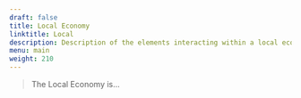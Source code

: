 ```yaml
---
draft: false
title: Local Economy
linktitle: Local
description: Description of the elements interacting within a local economy.
menu: main
weight: 210
---
```


> The Local Economy is...
